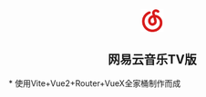 <div align="center">

<img width="40px" height="40px" src="https://github.com/Groupguanfang/Netease-Vite/blob/master/src/assets/logo.png?raw=true" />

## 网易云音乐TV版

</div>
* 使用Vite+Vue2+Router+VueX全家桶制作而成
